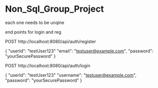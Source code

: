# Non_Sql_Group_Project

each one needs to be unqine 


end points for login and reg

POST http://localhost:8080/api/auth/register

{
  "userId": "testUser123"
  "email": "testuser@example.com",
  "password": "yourSecurePassword"
}

POST http://localhost:8080/api/auth/login

{
   "userId": "testUser123" 
  "username": "testuser@example.com",
  "password": "yourSecurePassword"
}

